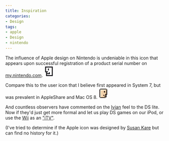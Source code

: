 ```yaml
---
title: Inspiration
categories:
- Design
tags:
- apple
- Design
- nintendo
---
```


The influence of Apple design on Nintendo is undeniable in this icon that appears upon successful registration of a product serial number on [my.nintendo.com][1].
![my_nintendo.gif][2]

Compare this to the user icon that I believe first appeared in System 7, but was prevalent in AppleShare and Mac OS 8.
![8_user.gif][3]

And countless observers have commented on the [Ivian][4] feel to the DS lite.  Now if they'd just get more formal and let us play DS games on our iPod, or use the [Wii][5] as an ["iTV"][6].

(I've tried to determine if the Apple icon was designed by [Susan Kare][7] but can find no history for it.)

   [1]: http://my.nintendo.com
   [2]: my_nintendo.gif
   [3]: 8_user.gif
   [4]: http://www.designmuseum.org/design/jonathan-ive
   [5]: http://www.nintendo.com/channel/wii
   [6]: http://www.engadget.com/2006/09/12/hands-on-with-the-apple-itv-prototype/
   [7]: http://www.kare.com/


